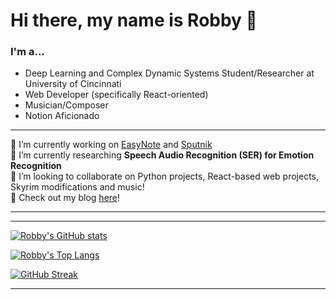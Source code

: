 # Hi there, my name is Robby 👋

### I'm a...
* Deep Learning and Complex Dynamic Systems Student/Researcher at University of Cincinnati
* Web Developer (specifically React-oriented)  
* Musician/Composer  
* Notion Aficionado

---

🔭 I’m currently working on [EasyNote](https://github.com/robbyph/easynote) and [Sputnik](https://github.com/robbyph/Sputnik)  
🌱 I’m currently researching **Speech Audio Recognition (SER) for Emotion Recognition**    
👯 I’m looking to collaborate on Python projects, React-based web projects, Skyrim modifications and music!  
📝 Check out my blog [here](https://www.robbyhoover.com/blog)!

---



---

[![Robby's GitHub stats](https://github-readme-stats-robbyph.vercel.app/api?username=robbyph&show_icons=true&layout=compact&theme=github_dark&rank_icon=percentile)](https://github.com/robbyph/github-readme-stats)

[![Robby's Top Langs](https://github-readme-stats-robbyph.vercel.app/api/top-langs/?username=robbyph)](https://github.com/anuraghazra/github-readme-stats)

[![GitHub Streak](https://streak-stats.demolab.com/?user=robbyph)](https://git.io/streak-stats)

---
